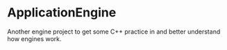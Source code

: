 # ApplicationEngine

Another engine project to get some C++ practice in and better understand how engines work.

